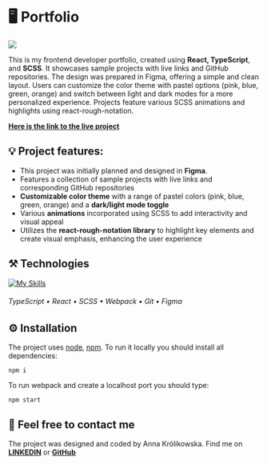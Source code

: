 # 🖥️ Portfolio

<img src='https://i.ibb.co/ksHcJXTb/Group-11.png'>

This is my frontend developer portfolio, created using **React, TypeScript**, and **SCSS**. It showcases sample projects with live links and GitHub repositories. The design was prepared in Figma, offering a simple and clean layout. Users can customize the color theme with pastel options (pink, blue, green, orange) and switch between light and dark modes for a more personalized experience.  Projects feature various SCSS animations and highlights using react-rough-notation.

[**Here is the link to the live project**](https://annakrolikowska.github.io/portfolio/)

## :bulb: Project features:

- This project was initially planned and designed in **Figma**.
- Features a collection of sample projects with live links and corresponding GitHub repositories
- **Customizable color theme** with a range of pastel colors (pink, blue, green, orange)  and a **dark/light mode toggle** 
- Various **animations** incorporated using SCSS to add interactivity and visual appeal
- Utilizes the **react-rough-notation library** to highlight key elements and create visual emphasis, enhancing the user experience

## :hammer_and_pick: Technologies

[![My Skills](https://skillicons.dev/icons?i=ts,react,scss,webpack,git,figma)](https://skillicons.dev)

###### TypeScript • React • SCSS • Webpack • Git • Figma

## :gear: Installation

The project uses [node](https://nodejs.org/en/), [npm](https://www.npmjs.com/).
To run it locally you should install all dependencies:

    npm i

To run webpack and create a localhost port you should type:

    npm start

## :envelope_with_arrow: Feel free to contact me

The project was designed and coded by Anna Królikowska. Find me on [**LINKEDIN**](https://www.linkedin.com/in/krolikowska-ann/) or [**GitHub**](https://github.com/annakrolikowska)
